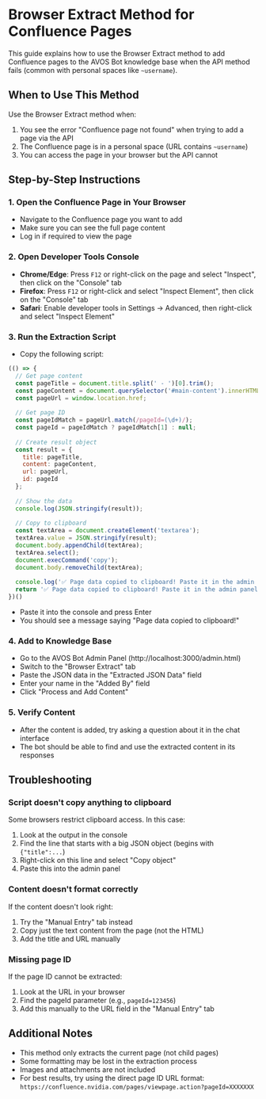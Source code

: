 # Browser Extract Method for Confluence Pages

This guide explains how to use the Browser Extract method to add Confluence pages to the AVOS Bot knowledge base when the API method fails (common with personal spaces like `~username`).

## When to Use This Method

Use the Browser Extract method when:

1. You see the error "Confluence page not found" when trying to add a page via the API
2. The Confluence page is in a personal space (URL contains `~username`)
3. You can access the page in your browser but the API cannot

## Step-by-Step Instructions

### 1. Open the Confluence Page in Your Browser

- Navigate to the Confluence page you want to add
- Make sure you can see the full page content
- Log in if required to view the page

### 2. Open Developer Tools Console

- **Chrome/Edge**: Press `F12` or right-click on the page and select "Inspect", then click on the "Console" tab
- **Firefox**: Press `F12` or right-click and select "Inspect Element", then click on the "Console" tab
- **Safari**: Enable developer tools in Settings → Advanced, then right-click and select "Inspect Element"

### 3. Run the Extraction Script

- Copy the following script:

```javascript
(() => {
  // Get page content
  const pageTitle = document.title.split(' - ')[0].trim();
  const pageContent = document.querySelector('#main-content').innerHTML;
  const pageUrl = window.location.href;
  
  // Get page ID
  const pageIdMatch = pageUrl.match(/pageId=(\d+)/);
  const pageId = pageIdMatch ? pageIdMatch[1] : null;
  
  // Create result object
  const result = {
    title: pageTitle,
    content: pageContent,
    url: pageUrl,
    id: pageId
  };
  
  // Show the data
  console.log(JSON.stringify(result));
  
  // Copy to clipboard
  const textArea = document.createElement('textarea');
  textArea.value = JSON.stringify(result);
  document.body.appendChild(textArea);
  textArea.select();
  document.execCommand('copy');
  document.body.removeChild(textArea);
  
  console.log('✅ Page data copied to clipboard! Paste it in the admin panel.');
  return '✅ Page data copied to clipboard! Paste it in the admin panel.';
})()
```

- Paste it into the console and press Enter
- You should see a message saying "Page data copied to clipboard!"

### 4. Add to Knowledge Base

- Go to the AVOS Bot Admin Panel (http://localhost:3000/admin.html)
- Switch to the "Browser Extract" tab
- Paste the JSON data in the "Extracted JSON Data" field
- Enter your name in the "Added By" field
- Click "Process and Add Content"

### 5. Verify Content

- After the content is added, try asking a question about it in the chat interface
- The bot should be able to find and use the extracted content in its responses

## Troubleshooting

### Script doesn't copy anything to clipboard

Some browsers restrict clipboard access. In this case:

1. Look at the output in the console
2. Find the line that starts with a big JSON object (begins with `{"title":...`)
3. Right-click on this line and select "Copy object"
4. Paste this into the admin panel

### Content doesn't format correctly

If the content doesn't look right:

1. Try the "Manual Entry" tab instead
2. Copy just the text content from the page (not the HTML)
3. Add the title and URL manually

### Missing page ID

If the page ID cannot be extracted:

1. Look at the URL in your browser
2. Find the pageId parameter (e.g., `pageId=123456`)
3. Add this manually to the URL field in the "Manual Entry" tab

## Additional Notes

- This method only extracts the current page (not child pages)
- Some formatting may be lost in the extraction process
- Images and attachments are not included
- For best results, try using the direct page ID URL format: `https://confluence.nvidia.com/pages/viewpage.action?pageId=XXXXXXX` 